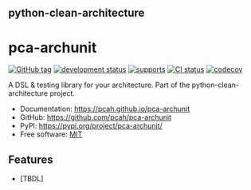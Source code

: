 ## python-clean-architecture

# pca-archunit


[![GitHub tag](https://img.shields.io/github/v/tag/pcah/pca-archunit)](https://github.com/pcah/pca-archunit/tags)
[![development status](https://img.shields.io/badge/development%20status-pre--alpha-orange.svg)](https://pypi.org/project/pca-archunit/)
[![supports](https://img.shields.io/pypi/pyversions/pca-archunit.svg)](https://github.com/pcah/pca-archunit/blob/master/pyproject.toml)
[![CI status](https://github.com/pcah/pca-archunit/actions/workflows/check_code_quality.yml/badge.svg)](https://github.com/pcah/pca-archunit/actions/workflows/check_code_quality.yml)
[![codecov](https://codecov.io/gh/lhaze/pca-archunit/branch/main/graphs/badge.svg)](https://codecov.io/github/lhaze/pca-archunit)


A DSL & testing library for your architecture. Part of the python-clean-architecture project.


* Documentation: <https://pcah.github.io/pca-archunit>
* GitHub: <https://github.com/pcah/pca-archunit>
* PyPI: <https://pypi.org/project/pca-archunit/>
* Free software: [MIT](./LICENSE)


## Features

* [TBDL]
